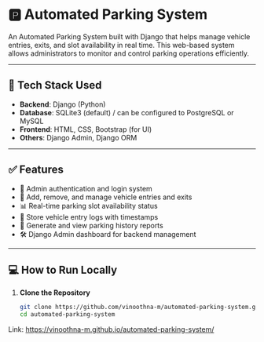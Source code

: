 # 🅿️ Automated Parking System

An Automated Parking System built with Django that helps manage vehicle entries, exits, and slot availability in real time. This web-based system allows administrators to monitor and control parking operations efficiently.

---

## 🚀 Tech Stack Used

- **Backend**: Django (Python)
- **Database**: SQLite3 (default) / can be configured to PostgreSQL or MySQL
- **Frontend**: HTML, CSS, Bootstrap (for UI)
- **Others**: Django Admin, Django ORM

---

## ✅ Features

- 🔐 Admin authentication and login system
- 🚗 Add, remove, and manage vehicle entries and exits
- 📊 Real-time parking slot availability status
- 📁 Store vehicle entry logs with timestamps
- 🧾 Generate and view parking history reports
- 🛠️ Django Admin dashboard for backend management

---

## 💻 How to Run Locally

1. **Clone the Repository**
   ```bash
   git clone https://github.com/vinoothna-m/automated-parking-system.git
   cd automated-parking-system

Link:
https://vinoothna-m.github.io/automated-parking-system/
